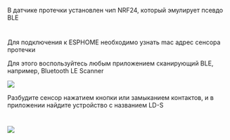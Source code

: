 В датчике протечки установлен чип NRF24, который эмулирует псевдо BLE

#

Для подключения к ESPHOME необходимо узнать mac адрес сенсора протечки

Для этого воспользуйтесь любым приложением сканирующий BLE, например, Bluetooth LE Scanner

<img src="/Aqua-Sense%20BLE/images/Aqua-Sense%20BLE_3.jpg">

Разбудите сенсор нажатием кнопки или замыканием контактов, и в приложении найдите устройство с названием LD-S

#
<img src="/Aqua-Sense%20BLE/images/Aqua-Sense%20BLE_4.png">
